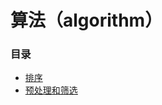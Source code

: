 # 算法（algorithm）
### 目录
+ [排序](https://github.com/Tanglong9344/algo/tree/master/algo/src/sort)
+ [预处理和筛选](https://github.com/Tanglong9344/algo/tree/master/algo/src/filter)
